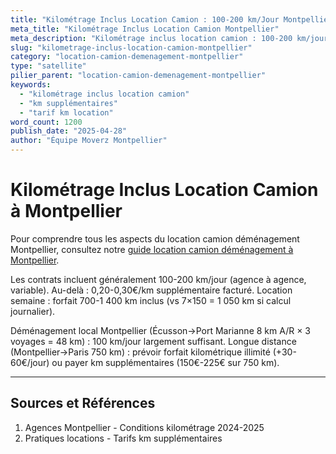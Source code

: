 ```yaml
---
title: "Kilométrage Inclus Location Camion : 100-200 km/Jour Montpellier"
meta_title: "Kilométrage Inclus Location Camion Montpellier"
meta_description: "Kilométrage inclus location camion : 100-200 km/jour, puis 0,20-0,30€/km, semaine 700-1400 km."
slug: "kilometrage-inclus-location-camion-montpellier"
category: "location-camion-demenagement-montpellier"
type: "satellite"
pilier_parent: "location-camion-demenagement-montpellier"
keywords:
  - "kilométrage inclus location camion"
  - "km supplémentaires"
  - "tarif km location"
word_count: 1200
publish_date: "2025-04-28"
author: "Équipe Moverz Montpellier"
---
```


# Kilométrage Inclus Location Camion à Montpellier


Pour comprendre tous les aspects du location camion déménagement Montpellier, consultez notre [guide location camion déménagement à Montpellier](/blog/location-camion-demenagement-montpellier/location-camion-demenagement-montpellier).


Les contrats incluent généralement 100-200 km/jour (agence à agence, variable). Au-delà : 0,20-0,30€/km supplémentaire facturé. Location semaine : forfait 700-1 400 km inclus (vs 7×150 = 1 050 km si calcul journalier).

Déménagement local Montpellier (Écusson→Port Marianne 8 km A/R × 3 voyages = 48 km) : 100 km/jour largement suffisant. Longue distance (Montpellier→Paris 750 km) : prévoir forfait kilométrique illimité (+30-60€/jour) ou payer km supplémentaires (150€-225€ sur 750 km).

---

## Sources et Références

1. Agences Montpellier - Conditions kilométrage 2024-2025
2. Pratiques locations - Tarifs km supplémentaires

